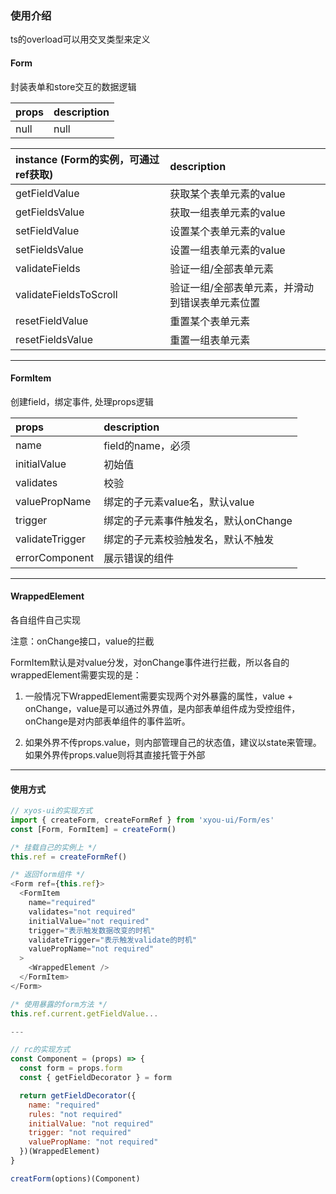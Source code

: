 ### 使用介绍

ts的overload可以用交叉类型来定义

#### Form

封装表单和store交互的数据逻辑

|props|description|
|:----|:----------|
|null|null|

|instance (Form的实例，可通过ref获取)|description|
|:----|:----------|
|getFieldValue|获取某个表单元素的value|
|getFieldsValue|获取一组表单元素的value|
|setFieldValue|设置某个表单元素的value|
|setFieldsValue|设置一组表单元素的value|
|validateFields|验证一组/全部表单元素|
|validateFieldsToScroll|验证一组/全部表单元素，并滑动到错误表单元素位置|
|resetFieldValue|重置某个表单元素|
|resetFieldsValue|重置一组表单元素|

---

#### FormItem

创建field，绑定事件, 处理props逻辑

|props|description|
|:----|:----------|
|name|field的name，必须|
|initialValue|初始值|
|validates|校验|
|valuePropName|绑定的子元素value名，默认value|
|trigger|绑定的子元素事件触发名，默认onChange|
|validateTrigger|绑定的子元素校验触发名，默认不触发|
|errorComponent|展示错误的组件|
---

#### WrappedElement

各自组件自己实现

注意：onChange接口，value的拦截

FormItem默认是对value分发，对onChange事件进行拦截，所以各自的wrappedElement需要实现的是：

1. 一般情况下WrappedElement需要实现两个对外暴露的属性，value + onChange，value是可以通过外界值，是内部表单组件成为受控组件，onChange是对内部表单组件的事件监听。

2. 如果外界不传props.value，则内部管理自己的状态值，建议以state来管理。如果外界传props.value则将其直接托管于外部
---

#### 使用方式

```javascript
// xyos-ui的实现方式
import { createForm, createFormRef } from 'xyou-ui/Form/es'
const [Form, FormItem] = createForm()

/* 挂载自己的实例上 */
this.ref = createFormRef()

/* 返回form组件 */
<Form ref={this.ref}>
  <FormItem
    name="required"
    validates="not required"
    initialValue="not required"
    trigger="表示触发数据改变的时机"
    validateTrigger="表示触发validate的时机"
    valuePropName="not required"
  >
    <WrappedElement />
  </FormItem>
</Form>

/* 使用暴露的form方法 */
this.ref.current.getFieldValue...

---

// rc的实现方式
const Component = (props) => {
  const form = props.form
  const { getFieldDecorator } = form

  return getFieldDecorator({
    name: "required"
    rules: "not required"
    initialValue: "not required"
    trigger: "not required"
    valuePropName: "not required"
  })(WrappedElement)
}

creatForm(options)(Component) 
```